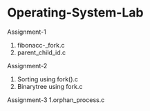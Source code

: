 # Operating-System-Lab

Assignment-1
1. fibonacc-_fork.c
2. parent_child_id.c

Assignment-2
1. Sorting using fork().c
2. Binarytree using fork.c

Assignment-3
1.orphan_process.c
